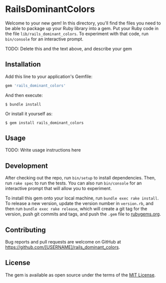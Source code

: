 # RailsDominantColors

Welcome to your new gem! In this directory, you'll find the files you need to be able to package up your Ruby library into a gem. Put your Ruby code in the file `lib/rails_dominant_colors`. To experiment with that code, run `bin/console` for an interactive prompt.

TODO: Delete this and the text above, and describe your gem

## Installation

Add this line to your application's Gemfile:

```ruby
gem 'rails_dominant_colors'
```

And then execute:

    $ bundle install

Or install it yourself as:

    $ gem install rails_dominant_colors

## Usage

TODO: Write usage instructions here

## Development

After checking out the repo, run `bin/setup` to install dependencies. Then, run `rake spec` to run the tests. You can also run `bin/console` for an interactive prompt that will allow you to experiment.

To install this gem onto your local machine, run `bundle exec rake install`. To release a new version, update the version number in `version.rb`, and then run `bundle exec rake release`, which will create a git tag for the version, push git commits and tags, and push the `.gem` file to [rubygems.org](https://rubygems.org).

## Contributing

Bug reports and pull requests are welcome on GitHub at https://github.com/[USERNAME]/rails_dominant_colors.


## License

The gem is available as open source under the terms of the [MIT License](https://opensource.org/licenses/MIT).
